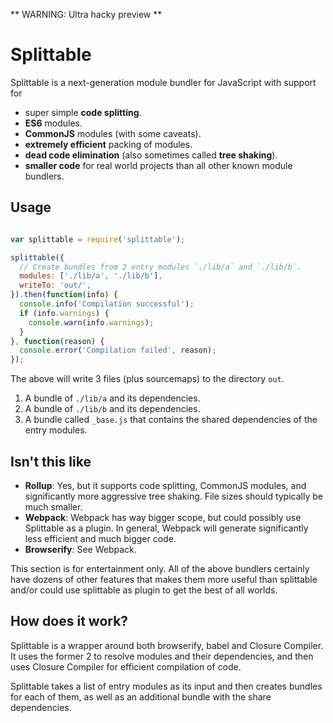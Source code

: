 ** WARNING: Ultra hacky preview **

# Splittable

Splittable is a next-generation module bundler for JavaScript with support for

- super simple **code splitting**.
- **ES6** modules.
- **CommonJS** modules (with some caveats).
- **extremely efficient** packing of modules.
- **dead code elimination** (also sometimes called **tree shaking**).
- **smaller code** for real world projects than all other known module bundlers.

## Usage

```js

var splittable = require('splittable');

splittable({
  // Create bundles from 2 entry modules `./lib/a` and `./lib/b`.
  modules: ['./lib/a', './lib/b'],
  writeTo: 'out/',
}).then(function(info) {
  console.info('Compilation successful');
  if (info.warnings) {
    console.warn(info.warnings);
  }
}, function(reason) {
  console.error('Compilation failed', reason);
});

```

The above will write 3 files (plus sourcemaps) to the directory `out`.

1. A bundle of `./lib/a` and its dependencies.
2. A bundle of `./lib/b` and its dependencies.
3. A bundle called `_base.js` that contains the shared dependencies of the entry modules.

## Isn't this like

- **Rollup**: Yes, but it supports code splitting, CommonJS modules, and significantly more aggressive tree shaking. File sizes should typically be much smaller.
- **Webpack**: Webpack has way bigger scope, but could possibly use Splittable as a plugin. In general, Webpack will generate significantly less efficient and much bigger code.
- **Browserify**: See Webpack.

This section is for entertainment only. All of the above bundlers certainly have dozens of other features that makes them more useful than splittable and/or could use splittable as plugin to get the best of all worlds.

## How does it work?

Splittable is a wrapper around both browserify, babel and Closure Compiler. It uses the former 2 to resolve modules and their dependencies, and then uses Closure Compiler for efficient compilation of code.

Splittable takes a list of entry modules as its input and then creates bundles for each of them, as well as an additional bundle with the share dependencies.

